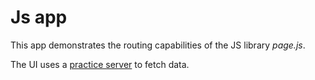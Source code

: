 # Js app

This app demonstrates the routing capabilities of the JS library *page.js*.

The UI uses a [practice server](https://github.com/softuni-practice-server/softuni-practice-server) to fetch data.